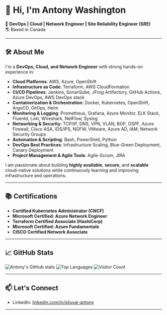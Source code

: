 # 👋 Hi, I'm Antony Washington

🚀 **DevOps | Cloud | Network Engineer | Site Reliability Engineer (SRE)**  
🌎 Based in Canada

---
## 🛠️ About Me

I'm a **DevOps, Cloud, and Network Engineer** with strong hands-on experience in:
- **Cloud Platforms**: AWS, Azure, OpenShift
- **Infrastructure as Code**: Terraform, AWS CloudFormation
- **CI/CD Pipelines**: Jenkins, SonarQube, JFrog Artifactory, GitHub Actions, Azure DevOps, AWS DevOps stack
- **Containerization & Orchestration**: Docker, Kubernetes, OpenShift, ArgoCD, GitOps, Helm
- **Monitoring & Logging**: Prometheus, Grafana, Azure Monitor, ELK Stack, Fluentd, Loki, Wireshark, NetFlow, Syslog
- **Networking & Security**: TCP/IP, DNS, VPN, VLAN, BGP, OSPF, Azure Firewall, Cisco ASA, IDS/IPS, NGFW, VMware, Azure AD, IAM, Network Security Groups
- **Automation & Scripting**: Bash, PowerShell, Python
- **DevOps Best Practices**: Infrastructure Scaling, Blue-Green Deployment, Canary Deployment
- **Project Management & Agile Tools**: Agile-Scrum, JIRA

I am passionate about building **highly available**, **secure**, and **scalable** cloud-native solutions while continuously learning and improving infrastructure and operations.

---

## 📚 Certifications
- **Certified Kubernetes Administrator (CNCF)**
- **Microsoft Certified: Azure Network Engineer**
- **Terraform Certified Associate (HashiCorp)**
- **Microsoft Certified: Azure Fundamentals**
- **CISCO Certified Network Associate**

---

## 📈 GitHub Stats

![Antony's GitHub stats](https://github-readme-stats.vercel.app/api?username=Siluvai1997&show_icons=true&theme=default&hide_border=true)
![Top Languages](https://github-readme-stats.vercel.app/api/top-langs/?username=Siluvai1997&layout=compact&theme=default&hide_border=true)
![Visitor Count](https://profile-counter.glitch.me/Siluvai1997/count.svg)

---

## 📫 Let's Connect

- LinkedIn: [linkedin.com/in/siluvai-antony](https://www.linkedin.com/in/siluvai-antony)

---

